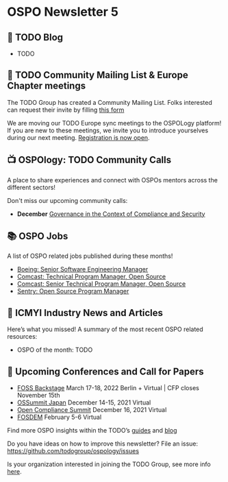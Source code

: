 # OSPO Newsletter 5

## 📖 TODO Blog

* TODO

## 📩 TODO Community Mailing List & Europe Chapter meetings

The TODO Group has created a Community Mailing List. Folks interested can request their invite by filling [this form](https://forms.gle/sFWeqhQRDzF5gZux5)

We are moving our TODO Europe sync meetings to the OSPOLogy platform! If you are new to these meetings, we invite you to introduce yourselves during our next meeting. [Registration is now open](https://community.linuxfoundation.org/events/details/lfhq-todo-group-presents-todo-group-europe-october-regular-sync/).

## 📺 OSPOlogy: TODO Community Calls

A place to share experiences and connect with OSPOs mentors across the different sectors! 

Don't miss our upcoming community calls:

* **December** [Governance in the Context of Compliance and Security](https://community.linuxfoundation.org/events/details/lfhq-todo-group-presents-ospology-governance-in-the-context-of-compliance-and-security/)

## 📚 OSPO Jobs

A list of OSPO related jobs published during these months!

* [Boeing: Senior Software Engineering Manager](https://www.linkedin.com/jobs/view/2807227218/)
* [Comcast: Technical Program Manager, Open Source](https://comcast.wd5.myworkdayjobs.com/Comcast_Careers/job/Virtual/Technical-Program-Manager--Open-Source_R321547)
* [Comcast: Senior Technical Program Manager, Open Source](https://comcast.wd5.myworkdayjobs.com/Comcast_Careers/job/Virtual/Senior-Technical-Program-Manager--Open-Source_R321693)
* [Sentry: Open Source Program Manager](https://sentry.io/careers/3648639/)

## 📌 ICMYI Industry News and Articles

Here’s what you missed! A summary of the most recent OSPO related resources:

* OSPO of the month: TODO

## 📎 Upcoming Conferences and Call for Papers

* [FOSS Backstage](https://foss-backstage.de/) March 17-18, 2022 Berlin + Virtual | CFP closes November 15th
* [OSSummit Japan](https://events.linuxfoundation.org/open-source-summit-japan/) December 14-15, 2021 Virtual
* [Open Compliance Summit](https://events.linuxfoundation.org/open-compliance-summit/) December 16, 2021 Virtual
* [FOSDEM](https://fosdem.org/2022/) February 5-6 Virtual


Find more OSPO insights within the TODO’s [guides](https://todogroup.org/guides/) and [blog](https://todogroup.org/blog/)

Do you have ideas on how to improve this newsletter? File an issue: https://github.com/todogroup/ospology/issues

Is your organization interested in joining the TODO Group, see more info [here](https://todogroup.org/join/).
